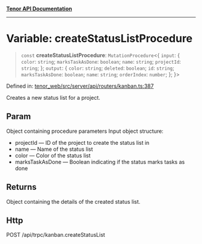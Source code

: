 [**Tenor API Documentation**](../../README.md)

***

# Variable: createStatusListProcedure

> `const` **createStatusListProcedure**: `MutationProcedure`\<\{ `input`: \{ `color`: `string`; `marksTaskAsDone`: `boolean`; `name`: `string`; `projectId`: `string`; \}; `output`: \{ `color`: `string`; `deleted`: `boolean`; `id`: `string`; `marksTaskAsDone`: `boolean`; `name`: `string`; `orderIndex`: `number`; \}; \}\>

Defined in: [tenor\_web/src/server/api/routers/kanban.ts:387](https://github.com/Apantli/Tenor/blob/b33873959b5093fc3e3d66ac4f230a78a6395bbd/tenor_web/src/server/api/routers/kanban.ts#L387)

Creates a new status list for a project.

## Param

Object containing procedure parameters
Input object structure:
- projectId — ID of the project to create the status list in
- name — Name of the status list
- color — Color of the status list
- marksTaskAsDone — Boolean indicating if the status marks tasks as done

## Returns

Object containing the details of the created status list.

## Http

POST /api/trpc/kanban.createStatusList
